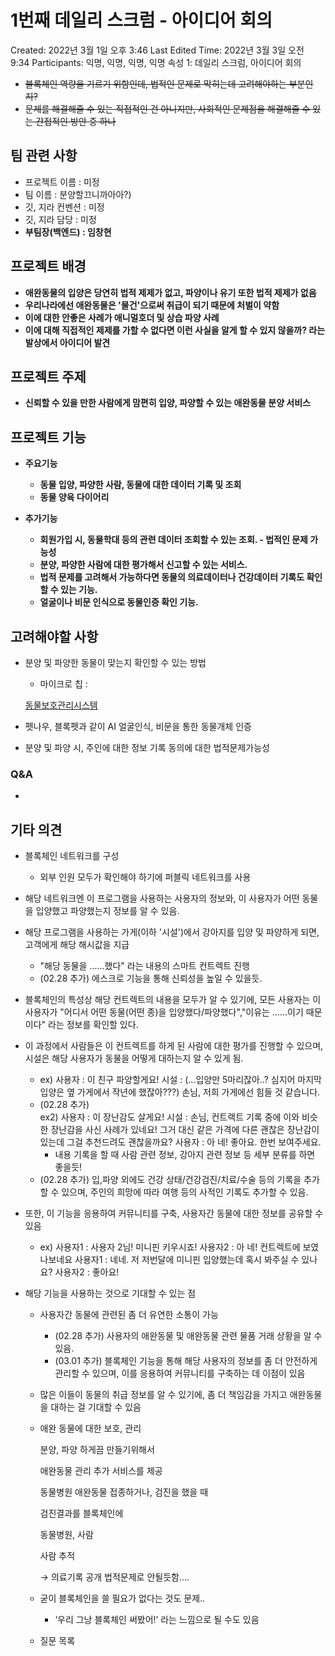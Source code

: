 # 1번째 데일리 스크럼 - 아이디어 회의

Created: 2022년 3월 1일 오후 3:46
Last Edited Time: 2022년 3월 3일 오전 9:34
Participants: 익명, 익명, 익명, 익명
속성 1: 데일리 스크럼, 아이디어 회의

- ~~블록체인 역량을 기르기 위함인데, 법적인 문제로 막히는데 고려해야하는 부분인지?~~
- ~~문제를 해결해줄 수 있는 직접적인 건 아니지만, 사회적인 문제점을 해결해줄 수 있는 간접적인 방안 중 하나~~

## 팀 관련 사항

- 프로젝트 이름 : 미정
- 팀 이름 : 분양할끄니까아아?)
- 깃, 지라 컨벤션 : 미정
- 깃, 지라 담당 : 미정
- **부팀장(백엔드) : 임창현**

## **프로젝트 배경**

- **애완동물의 입양은 당연히 법적 제제가 없고, 파양이나 유기 또한 법적 제제가 없음**
- **우리나라에선 애완동물은 '물건'으로써 취급이 되기 때문에 처벌이 약함**
- **이에 대한 안좋은 사례가 애니멀호더 및 상습 파양 사례**
- **이에 대해 직접적인 제제를 가할 수 없다면 이런 사실을 알게 할 수 있지 않을까?
라는 발상에서 아이디어 발견**

## 프로젝트 **주제**

- **신뢰할 수 있을 만한 사람에게 맘편히 입양, 파양할 수 있는 애완동물 분양 서비스**

## 프로젝트 **기능**

- **주요기능**
    - **동물 입양, 파양한 사람, 동물에 대한 데이터 기록 및 조회**
    - **동물 양육 다이어리**
    
- **추가기능**
    - **회원가입 시, 동물학대 등의 관련 데이터 조회할 수 있는 조회. - 법적인 문제 가능성**
    - **분양, 파양한 사람에 대한 평가해서 신고할 수 있는 서비스.**
    - **법적 문제를 고려해서 가능하다면 동물의 의료데이터나 건강데이터 기록도 확인할 수 있는 기능.**
    - **얼굴이나 비문 인식으로 동물인증 확인 기능.**

## 고려해야할 사항

- 분양 및 파양한 동물이 맞는지 확인할 수 있는 방법
    - 마이크로 칩 :
    
    [동물보호관리시스템](https://www.animal.go.kr/front/community/show.do?boardId=contents&seq=66&menuNo=2000000016)
    
- 펫나우, 블록펫과 같이 AI 얼굴인식, 비문을 통한 동물개체 인증
- 분양 및 파양 시, 주인에 대한 정보 기록 동의에 대한 법적문제가능성

### Q&A

- 

## 기타 의견

- 블록체인 네트워크를 구성
    - 외부 인원 모두가 확인해야 하기에 퍼블릭 네트워크를 사용
- 해당 네트워크엔 이 프로그램을 사용하는 사용자의 정보와, 이 사용자가 어떤 동물을 입양했고 파양했는지 정보를 알 수 있음.
- 해당 프로그램을 사용하는 가게(이하 '시설')에서 강아지를 입양 및 파양하게 되면, 고객에게 해당 해시값을 지급
    - "해당 동물을 ......했다" 라는 내용의 스마트 컨트렉트 진행
    - (02.28 추가) 에스크로 기능을 통해 신뢰성을 높일 수 있을듯.
- 블록체인의 특성상 해당 컨트렉트의 내용을 모두가 알 수 있기에, 모든 사용자는 이 사용자가 "어디서 어떤 동물(어떤 종)을 입양했다/파양했다","이유는 ......이기 때문이다" 라는 정보를 확인할 있다.
- 이 과정에서 사람들은 이 컨트렉트를 하게 된 사람에 대한 평가를 진행할 수 있으며, 시설은 해당 사용자가 동물을 어떻게 대하는지 알 수 있게 됨.
    - ex) 사용자 : 이 친구 파양할게요!
    시설 : (...입양만 5마리잖아..? 심지어 마지막 입양은 옆 가게에서 작년에 했잖아???)
    손님, 저희 가게에선 힘들 것 같습니다.
    - (02.28 추가)  
    ex2) 사용자 : 이 장난감도 살게요!
    시설 : 손님, 컨트랙트 기록 중에 이와 비슷한 장난감을 사신 사례가 있네요!
    그거 대신 같은 가격에 다른 괜찮은 장난감이 있는데 그걸 추천드려도 괜찮을까요?
    사용자 : 아 네! 좋아요. 한번 보여주세요.
        - 내용 기록을 할 때 사람 관련 정보, 강아지 관련 정보 등 세부 분류를 하면 좋을듯!
    - (02.28 추가) 입,파양 외에도 건강 상태/건강검진/치료/수술 등의 기록을 
    추가할 수 있으며, 주인의 희망에 따라 여행 등의 사적인 기록도 추가할 수 있음.
- 또한, 이 기능을 응용하여 커뮤니티를 구축, 사용자간 동물에 대한 정보를 공유할 수 있음
    - ex) 사용자1 : 사용자 2님! 미니핀 키우시죠!
    사용자2 : 아 네! 컨트렉트에 보였나보네요
    사용자1 : 네네. 저 저번달에 미니핀 입양했는데 혹시 봐주실 수 있나요?
    사용자2 : 좋아요!

- 해당 기능을 사용하는 것으로 기대할 수 있는 점
    - 사용자간 동물에 관련된 좀 더 유연한 소통이 가능
        - (02.28 추가) 사용자의 애완동물 및 애완동물 관련 물품 거래 상황을 알 수 있음.
        - (03.01 추가) 블록체인 기능을 통해 해당 사용자의 정보를 좀 더 안전하게 관리할 수 있으며, 이를 응용하여 커뮤니티를 구축하는 데 이점이 있음
    - 많은 이들이 동물의 취급 정보를 알 수 있기에, 좀 더 책임감을 가지고 애완동물을 대하는 걸 기대할 수 있음
    
    - 애완 동물에 대한 보호, 관리
        
        분양, 파양 하게끔 만들기위해서 
        
        애완동물 관리 추가 서비스를 제공
        
        동물병원 애완동물 접종하거나, 검진을 했을 때
        
        검진결과를 블록체인에
        
        동물병원, 사람 
        
        사람 추적 
        
        → 의료기록 공개 법적문제로 안될듯함....
        
    - 굳이 블록체인을 쓸 필요가 없다는 것도 문제..
        - ‘우리 그낭 블록체인 써봤어!’ 라는 느낌으로 될 수도 있음
    
    - 질문 목록
